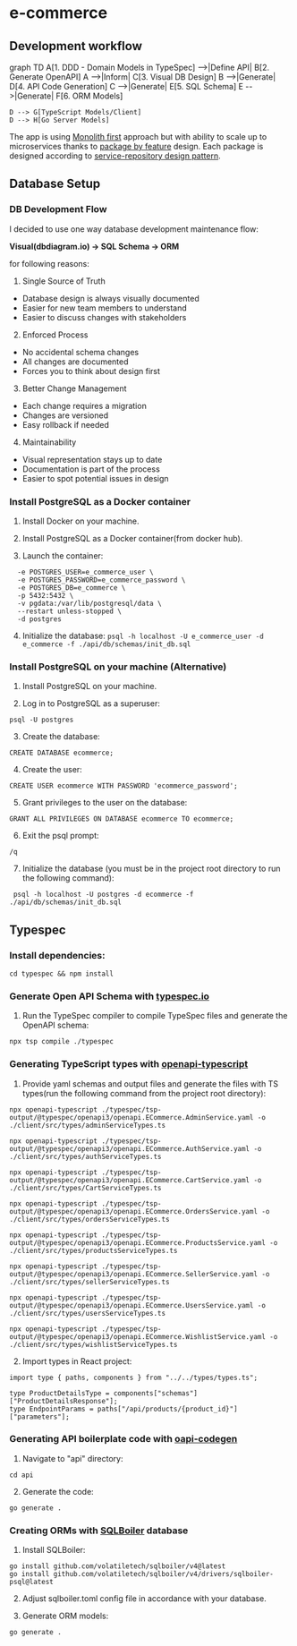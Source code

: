 # e-commerce

## Development workflow

graph TD
    A[1. DDD - Domain Models in TypeSpec] -->|Define API| B[2. Generate OpenAPI]
    A -->|Inform| C[3. Visual DB Design]
    B -->|Generate| D[4. API Code Generation]
    C -->|Generate| E[5. SQL Schema]
    E -->|Generate| F[6. ORM Models]
    
    D --> G[TypeScript Models/Client]
    D --> H[Go Server Models]

The app is using [Monolith first](https://www.martinfowler.com/bliki/MonolithFirst.html) approach but with ability to scale up to microservices  thanks to [package by feature](https://medium.com/sahibinden-technology/package-by-layer-vs-package-by-feature-7e89cde2ae3a#:~:text=%E2%80%94%20Package%20by%20Feature%20reduces%20the,Package%20By%20Layer%20is%20monolithic.) design. Each package is designed according to [service-repository design pattern](https://medium.com/@ankitpal181/service-repository-pattern-802540254019#:~:text=A%20service%2Drepository%20pattern%20is,layer%20and%20a%20repository%20layer).

## Database Setup

### DB Development Flow
I decided to use one way database development maintenance flow:

**Visual(dbdiagram.io) → SQL Schema → ORM**

for following reasons:

1. Single Source of Truth
 - Database design is always visually documented
 - Easier for new team members to understand
 - Easier to discuss changes with stakeholders
  
2. Enforced Process
- No accidental schema changes
- All changes are documented
- Forces you to think about design first

3. Better Change Management
- Each change requires a migration
- Changes are versioned
- Easy rollback if needed

4. Maintainability
- Visual representation stays up to date
- Documentation is part of the process
- Easier to spot potential issues in design

### Install PostgreSQL as a Docker container

1. Install Docker on your machine.

2. Install PostgreSQL as a Docker container(from docker hub).

3. Launch the container:

```docker run --name some-postgres \
  -e POSTGRES_USER=e_commerce_user \
  -e POSTGRES_PASSWORD=e_commerce_password \
  -e POSTGRES_DB=e_commerce \
  -p 5432:5432 \
  -v pgdata:/var/lib/postgresql/data \
  --restart unless-stopped \
  -d postgres
```

4. Initialize the database:
   ``psql -h localhost -U e_commerce_user -d e_commerce -f ./api/db/schemas/init_db.sql``

### Install PostgreSQL on your machine (Alternative)
1. Install PostgreSQL on your machine.

2.  Log in to PostgreSQL as a superuser: 

``psql -U postgres``

3. Create the database:

``CREATE DATABASE ecommerce;``

4. Create the user: 

``CREATE USER ecommerce WITH PASSWORD 'ecommerce_password';``

5. Grant privileges to the user on the database:

``GRANT ALL PRIVILEGES ON DATABASE ecommerce TO ecommerce;``


6. Exit the psql prompt:

``/q``

7. Initialize the database (you must be in the project root directory to run the following command):

`` psql -h localhost -U postgres -d ecommerce -f ./api/db/schemas/init_db.sql``

## Typespec

### Install dependencies:

``cd typespec && npm install``

### Generate Open API Schema with [typespec.io](https://typespec.io/)

1. Run the TypeSpec compiler to compile TypeSpec files and generate the OpenAPI schema:

``npx tsp compile ./typespec``


### Generating TypeScript types with [openapi-typescript](https://www.npmjs.com/package/openapi-typescript)


1. Provide yaml schemas and output files and generate the files with TS types(run the following command from the project root directory):

````
npx openapi-typescript ./typespec/tsp-output/@typespec/openapi3/openapi.ECommerce.AdminService.yaml -o ./client/src/types/adminServiceTypes.ts 
 
npx openapi-typescript ./typespec/tsp-output/@typespec/openapi3/openapi.ECommerce.AuthService.yaml -o ./client/src/types/authServiceTypes.ts

npx openapi-typescript ./typespec/tsp-output/@typespec/openapi3/openapi.ECommerce.CartService.yaml -o ./client/src/types/CartServiceTypes.ts

npx openapi-typescript ./typespec/tsp-output/@typespec/openapi3/openapi.ECommerce.OrdersService.yaml -o ./client/src/types/ordersServiceTypes.ts

npx openapi-typescript ./typespec/tsp-output/@typespec/openapi3/openapi.ECommerce.ProductsService.yaml -o ./client/src/types/productsServiceTypes.ts

npx openapi-typescript ./typespec/tsp-output/@typespec/openapi3/openapi.ECommerce.SellerService.yaml -o ./client/src/types/sellerServiceTypes.ts

npx openapi-typescript ./typespec/tsp-output/@typespec/openapi3/openapi.ECommerce.UsersService.yaml -o ./client/src/types/usersServiceTypes.ts

npx openapi-typescript ./typespec/tsp-output/@typespec/openapi3/openapi.ECommerce.WishlistService.yaml -o ./client/src/types/wishlistServiceTypes.ts

````

2. Import types in React project:

````
import type { paths, components } from "../../types/types.ts";

type ProductDetailsType = components["schemas"]["ProductDetailsResponse"];
type EndpointParams = paths["/api/products/{product_id}"]["parameters"];

````

### Generating API boilerplate code with [oapi-codegen](https://github.com/oapi-codegen/oapi-codegen)

1. Navigate to "api" directory:

``cd api``

2. Generate the code:

``go generate .``

### Creating ORMs with [SQLBoiler](https://github.com/volatiletech/sqlboiler) database

1. Install SQLBoiler:

````
go install github.com/volatiletech/sqlboiler/v4@latest
go install github.com/volatiletech/sqlboiler/v4/drivers/sqlboiler-psql@latest
````

2. Adjust sqlboiler.toml config file in accordance with your database.

3. Generate ORM models:

``go generate .``
